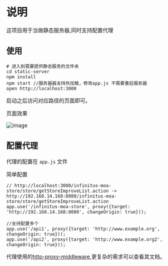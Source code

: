 # 说明

这项目用于当做静态服务器,同时支持配置代理

## 使用

```
# 进入到需要提供静态服务的文件夹
cd static-server
npm install
npm start //服务器器支持热加载，修改app.js 不需要重启服务器
open http://localhost:3000
```
启动之后访问对应路径的页面即可。

页面效果

![image](./assets/static-server-index.png)

## 配置代理

代理的配置在 `app.js` 文件

简单配置

```
// http://localhost:3000/infinitus-moa-store/store/getStoreImproveList.action -> http://192.168.14.168:8080/infinitus-moa-store/store/getStoreImproveList.action
app.use('/infinitus-moa-store', proxy({target: 'http://192.168.14.168:8080', changeOrigin: true}));

//支持配置多个
app.use('/api1', proxy({target: 'http://www.example.org', changeOrigin: true}));
app.use('/api2', proxy({target: 'http://www.example.org2', changeOrigin: true}));
```

代理使用的[http-proxy-middleware](https://github.com/chimurai/http-proxy-middleware),更复杂的需求可以查看其文档。
